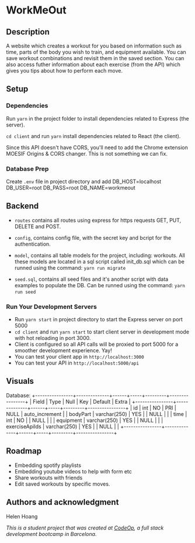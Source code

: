 # WorkMeOut

## Description

A website which creates a workout for you based on information such as time, parts of the body you wish to train, and equipment available. You can save workout combinations and revisit them in the saved section. You can also access futher information about each exercise (from the API) which gives you tips about how to perform each move.

## Setup

### Dependencies

Run `yarn` in the project folder to install dependencies related to Express (the server).

`cd client` and run `yarn` install dependencies related to React (the client).

Since this API doesn't have CORS, you'll need to add the Chrome extension MOESIF Origins & CORS changer. This is not something we can fix.

### Database Prep

Create `.env` file in project directory and add
DB_HOST=localhost
DB_USER=root
DB_PASS=root
DB_NAME=workmeout

## Backend

- `routes` contains all routes using express for https requests GET, PUT, DELETE and POST.
  ​
- `config`, contains config file, with the secret key and bcript for the authentication.
  ​
- `model`, contains all table models for the project, including: workouts. All these models are located in a sql script called init_db.sql which can be runned using the command: `yarn run migrate`

- `seed.sql`, contains all seed files and it's another script with data examples to populate the DB. Can be runned using the command: `yarn run seed`
  ​

### Run Your Development Servers

- Run `yarn start` in project directory to start the Express server on port 5000
- `cd client` and run `yarn start` to start client server in development mode with hot reloading in port 3000.
- Client is configured so all API calls will be proxied to port 5000 for a smoother development experience. Yay!
- You can test your client app in `http://localhost:3000`
- You can test your API in `http://localhost:5000/api`

## Visuals

Database:
+----------------+--------------+------+-----+---------+----------------+
| Field          | Type         | Null | Key | Default | Extra          |
+----------------+--------------+------+-----+---------+----------------+
| id             | int          | NO   | PRI | NULL    | auto_increment |
| bodyPart       | varchar(250) | YES  |     | NULL    |                |
| time           | int          | NO   |     | NULL    |                |
| equipment      | varchar(250) | YES  |     | NULL    |                |
| exerciseApiIds | varchar(250) | YES  |     | NULL    |                |
+----------------+--------------+------+-----+---------+----------------+

## Roadmap

- Embedding spotify playlists
- Embedding youtube videos to help with form etc
- Share workouts with friends
- Edit saved workouts by specific moves.

## Authors and acknowledgment

Helen Hoang

_This is a student project that was created at [CodeOp](http://codeop.tech), a full stack development bootcamp in Barcelona._
